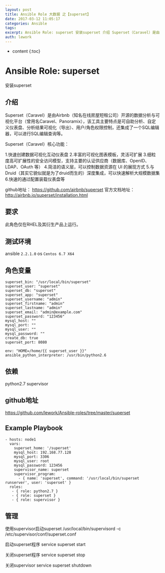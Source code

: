 ```yaml
---
layout: post
title: Ansible Role 大数据 之【superset】
date: 2017-03-12 11:05:17
categories: Ansible
tags:
excerpt: Ansible Role: superset 安装superset 介绍 Superset（Caravel）是由Airbnb（知名在线房屋短租公...
auth: lework
---
```

* content
{:toc}

# Ansible Role: superset

安装superset

## 介绍
Superset（Caravel）是由Airbnb（知名在线房屋短租公司）开源的数据分析与可视化平台（曾用名Caravel、Panoramix），该工具主要特点是可自助分析、自定义仪表盘、分析结果可视化（导出）、用户/角色权限控制，还集成了一个SQL编辑器，可以进行SQL编辑查询等。

Superset（Caravel）核心功能：

1.快速创建数据可视化互动仪表盘
2.丰富的可视化图表模板，灵活可扩展
3.细粒度高可扩展性的安全访问模型，支持主要的认证供应商（数据库、OpenID、LDAP、OAuth 等）
4.简洁的语义层，可以控制数据资源在 UI 的展现方式
5.与 Druid（其实它貌似就是为了druid而生的）深度集成，可以快速解析大规模数据集
6.快速的通过配置装载仪表盘等


github地址： https://github.com/airbnb/superset
官方文档地址：http://airbnb.io/superset/installation.html

## 要求

此角色仅在RHEL及其衍生产品上运行。

## 测试环境

ansible `2.2.1.0`
os `Centos 6.7 X64`

## 角色变量
	superset_bin: "/usr/local/bin/superset"
	superset_user: "superset"
	superset_db: "superset"
	superset_app: "superset"
	superset_username: "admin"
	superset_firstname: "admin"
	superset_lastname: "admin"
	superset_email: "admin@example.com"
	superset_password: "123456"
	mysql_host: ""
	mysql_port: ""
	mysql_user: ""
	mysql_password: ""
	create_db: true
	superset_port: 8080

	env: "HOME=/home/{{ superset_user }}"
	ansible_python_interpreter: /usr/bin/python2.6
	

## 依赖
python2.7
supervisor

## github地址
https://github.com/lework/Ansible-roles/tree/master/superset

## Example Playbook

    - hosts: node1
	  vars:
		superset_home: '/superset'
		mysql_host: 192.168.77.128
		mysql_port: 3306
		mysql_user: root
		mysql_password: 123456
		supervisor_name: superset
		supervisor_program: 
		  - { name: 'superset', command: '/usr/local/bin/superset runserver', user: 'superset' }
	  roles:
	   - { role: python2.7 }
	   - { role: superset }
	   - { role: supervisor }
	   
	   
## 管理

使用supervisor启动superset
/usr/local/bin/supervisord -c /etc/supervisor/conf/superset.conf

启动superset程序
service superset start

关闭superset程序
service superset stop

关闭supervisor
service superset shutdown
